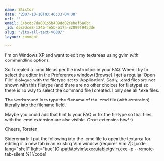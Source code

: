 ```yaml
---
name: Blixtor
date: '2007-10-10T03:46:33-04:00'
url: ''
email: 14bcdc7da801b5b489dd02debef6a8bc
_id: d6c9dce8-1246-4e5b-b17a-d2899f945dde
slug: "/its-all-text-v080/"
layout: comment

---
```


I'm on Windows XP and want to edit my textareas using gvim _with_ commandline options.

So I created a .cmd file as per the instruction in your FAQ. When I try to select the editor in the Preferences window (Browse) I get a regular 'Open File' dialogue with the filetype set to 'Application'. Sadly, .cmd files are not shown with this filetype (and there are no other choices for filetype) so there is no way to select the command file I created. I only see all *.exe files.

The workaround is to type the filename of the .cmd file (with extension) literally into the filename field.

Maybe you could add that hint to your FAQ or fix the filetype so that files with the .cmd extension are also visible. Great extension btw! :)

Cheers,
Torsten

Sideremark:
I put the following into the .cmd file to open the textarea for editing in a new tab in an existing Vim window (requires Vim 7):
[code lang="shell" light="true"]C:\path\to\vim\executable\gvim.exe -p --remote-tab-silent %1[/code]
